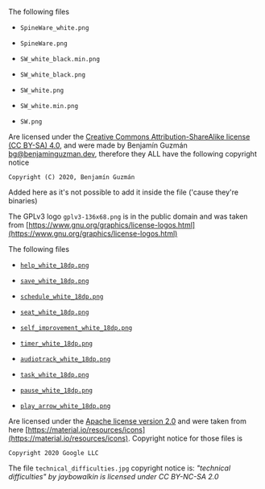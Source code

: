 <!--
Copyright (c) 2020. Benjamín Antonio Velasco Guzmán
Author: Benjamín Antonio Velasco Guzmán <bg@benjaminguzman.dev>

This program is free software: you can redistribute it and/or modify
it under the terms of the GNU General Public License as published by
the Free Software Foundation, either version 3 of the License, or
(at your option) any later version.

This program is distributed in the hope that it will be useful,
but WITHOUT ANY WARRANTY; without even the implied warranty of
MERCHANTABILITY or FITNESS FOR A PARTICULAR PURPOSE.  See the
GNU General Public License for more details.

You should have received a copy of the GNU General Public License
along with this program.  If not, see <http://www.gnu.org/licenses/>.
-->
The following files

- `SpineWare_white.png`

- `SpineWare.png`

- `SW_white_black.min.png`

- `SW_white_black.png`

- `SW_white.png`

- `SW_white.min.png`

- `SW.png`

Are licensed under
the [Creative Commons Attribution-ShareAlike license (CC BY-SA) 4.0](https://creativecommons.org/licenses/by-sa/4.0/),
and were made by Benjamín Guzmán <bg@benjaminguzman.dev>, therefore they ALL have the following copyright notice

`Copyright (C) 2020, Benjamín Guzmán `

Added here as it's not possible to add it inside the file ('cause they're binaries)

The GPLv3 logo `gplv3-136x68.png` is in the public domain and was taken
from [https://www.gnu.org/graphics/license-logos.html](https://www.gnu.org/graphics/license-logos.html)

The following files

- [`help_white_18dp.png`](help_white_18dp.png)

- [`save_white_18dp.png`](save_white_18dp.png)

- [`schedule_white_18dp.png`](schedule_white_18dp.png)

- [`seat_white_18dp.png`](seat_white_18dp.png)

- [`self_improvement_white_18dp.png`](self_improvement_white_18dp.png)

- [`timer_white_18dp.png`](timer_white_18dp.png)

- [`audiotrack_white_18dp.png`](audiotrack_white_18dp.png)

- [`task_white_18dp.png`](task_white_18dp.png)

- [`pause_white_18dp.png`](pause_white_18dp.png)

- [`play_arrow_white_18dp.png`](play_arrow_white_18dp.png)

Are licensed under the [Apache license version 2.0](https://www.apache.org/licenses/LICENSE-2.0.html) and were taken
from here [https://material.io/resources/icons](https://material.io/resources/icons). Copyright notice for those files
is

`Copyright 2020 Google LLC`

The file `technical_difficulties.jpg` copyright notice is:
_"technical difficulties" by jaybowalkin is licensed under CC BY-NC-SA 2.0_ 
